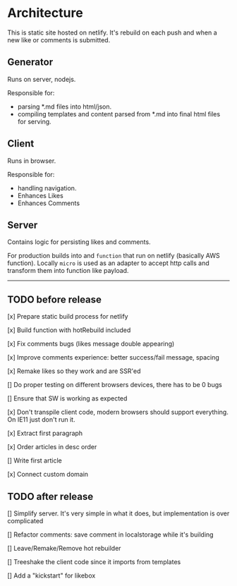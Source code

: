 # Architecture

This is static site hosted on netlify. It's rebuild on each push and when a new like or comments is submitted. 

## Generator
Runs on server, nodejs.

Responsible for:
 - parsing *.md files into html/json.
 - compiling templates and content parsed from *.md into final html files for serving.

## Client
Runs in browser.

Responsible for:
 - handling navigation.
 - Enhances Likes 
 - Enhances Comments

## Server
Contains logic for persisting likes and comments. 

For production builds into and `function` that run on netlify (basically AWS function). Locally `micro` is used as an adapter to accept http calls and transform them into function like payload.


_______________________

## TODO before release

[x] Prepare static build process for netlify

[x] Build function with hotRebuild included

[x] Fix comments bugs (likes message double appearing)

[x] Improve comments experience: better success/fail message, spacing

[x] Remake likes so they work and are SSR'ed

[] Do proper testing on different browsers devices, there has to be 0 bugs

[] Ensure that SW is working as expected

[x] Don't transpile client code, modern browsers should support everything. On IE11 just don't run it. 

[x] Extract first paragraph

[x] Order articles in desc order

[] Write first article

[x] Connect custom domain

## TODO after release

[] Simplify server. It's very simple in what it does, but implementation is over complicated

[] Refactor comments: save comment in localstorage while it's building

[] Leave/Remake/Remove hot rebuilder

[] Treeshake the client code since it imports from templates

[] Add a "kickstart" for likebox
